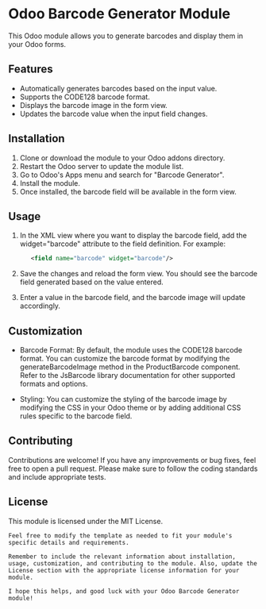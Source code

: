 # Odoo Barcode Generator Module

This Odoo module allows you to generate barcodes and display them in your Odoo forms.

## Features

- Automatically generates barcodes based on the input value.
- Supports the CODE128 barcode format.
- Displays the barcode image in the form view.
- Updates the barcode value when the input field changes.

## Installation

1. Clone or download the module to your Odoo addons directory.
2. Restart the Odoo server to update the module list.
3. Go to Odoo's Apps menu and search for "Barcode Generator".
4. Install the module.
5. Once installed, the barcode field will be available in the form view.

## Usage

1. In the XML view where you want to display the barcode field, add the widget="barcode" attribute to the field definition. For example:

   ```xml
      <field name="barcode" widget="barcode"/>
   ```
2. Save the changes and reload the form view. You should see the barcode field generated based on the value entered.

3. Enter a value in the barcode field, and the barcode image will update accordingly.

## Customization

-   Barcode Format: By default, the module uses the CODE128 barcode format. You can customize the barcode format by modifying the generateBarcodeImage method in the ProductBarcode component. Refer to the JsBarcode library documentation for other supported formats and options.

-  Styling: You can customize the styling of the barcode image by modifying the CSS in your Odoo theme or by adding additional CSS rules specific to the barcode field.

## Contributing

   Contributions are welcome! If you have any improvements or bug fixes, feel free to open a pull request. Please make sure to follow the coding standards and include appropriate tests.

## License

This module is licensed under the MIT License.

```
Feel free to modify the template as needed to fit your module's specific details and requirements.

Remember to include the relevant information about installation, usage, customization, and contributing to the module. Also, update the License section with the appropriate license information for your module.

I hope this helps, and good luck with your Odoo Barcode Generator module!
```